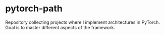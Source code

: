 # pytorch-path
Repository collecting projects where I implement architectures in PyTorch. Goal is to master different aspects of the framework.
